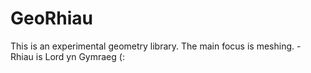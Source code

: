 # GeoRhiau
This is an experimental geometry library. The main focus is meshing. - Rhiau is Lord yn Gymraeg (: 
